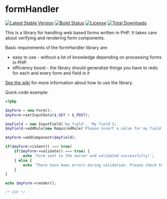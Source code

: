 formHandler
===========

[![Latest Stable Version](https://poser.pugx.org/metanet/form-handler/v/stable.svg)](https://packagist.org/packages/metanet/form-handler)
[![Build Status](https://travis-ci.org/METANETAG/formHandler.svg)](https://travis-ci.org/METANETAG/formHandler)
[![License](https://poser.pugx.org/metanet/form-handler/license)](https://packagist.org/packages/metanet/form-handler)
[![Total Downloads](https://poser.pugx.org/metanet/form-handler/downloads)](https://packagist.org/packages/metanet/form-handler)

This is a library for handling web based forms written in PHP. It takes care about verifying and rendering form components.

Basic requirements of the formHandler library are:

* easy to use - without a lot of knowledge depending on processing forms in PHP.
* efficiency boost - the library should generalize things you have to redo for each and every form and field in it

[See the wiki](http://github.com/METANETAG/formHandler/wiki) for more information about how to use the library.

Quick code example:

```php
<?php

$myForm = new Form();
$myForm->setInputData($_GET + $_POST);

$myField = new InputField('my_field', 'My field');
$myField->addRule(new RequiredRule('Please insert a value for my field'));

$myForm->addComponent($myField);

if($myForm->isSent() === true)
	if($myForm->validate() === true) {
		echo 'Form sent to the server and validated successfully!';
	} else {
		echo 'There have been errors during validation. Please check the red marked fields below.';
	}
}

echo $myForm->render();

/* EOF */
```